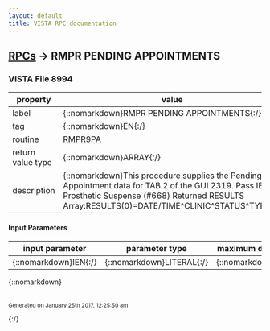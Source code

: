```yaml
---
layout: default
title: VISTA RPC documentation
---
```




## [RPCs](TableOfContent.md) &#8594; RMPR PENDING APPOINTMENTS 



### VISTA File 8994 


 property | value 
--- | --- 
 label | {::nomarkdown}RMPR PENDING APPOINTMENTS{:/}
 tag | {::nomarkdown}EN{:/}
 routine | [RMPR9PA](http://code.osehra.org/dox/Routine_RMPR9PA_source.html)
 return value type | {::nomarkdown}ARRAY{:/}
 description | {::nomarkdown}This procedure supplies the Pending Appointment data for TAB 2 of the GUI 2319. Pass IEN to Prosthetic Suspense (#668) Returned  RESULTS Array:RESULTS(0)=DATE/TIME^CLINIC^STATUS^TYPE{:/}

#### Input Parameters

| input parameter | parameter type | maximum data length | required | description | 
| --- | --- | --- | --- | --- | 
| {::nomarkdown}IEN{:/} | {::nomarkdown}LITERAL{:/} | {::nomarkdown}180{:/} | {::nomarkdown}true{:/} |  | 

{::nomarkdown} <br/><br/><p style="font-size: 11px">Generated on January 25th 2017, 12:25:50 am</p>{:/}